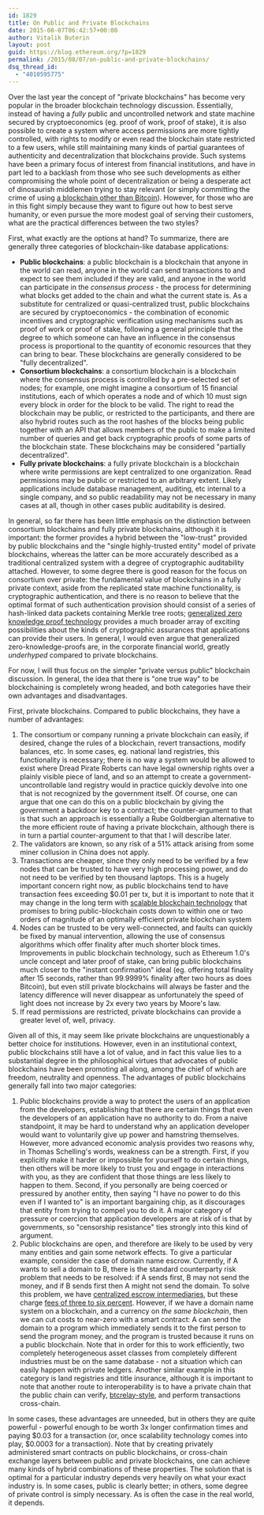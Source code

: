 ```yaml
---
id: 1829
title: On Public and Private Blockchains
date: 2015-08-07T06:42:57+00:00
author: Vitalik Buterin
layout: post
guid: https://blog.ethereum.org/?p=1829
permalink: /2015/08/07/on-public-and-private-blockchains/
dsq_thread_id:
  - "4010595775"
---
```

Over the last year the concept of "private blockchains" has become very popular in the broader blockchain technology discussion. Essentially, instead of having a <i>fully</i> public and uncontrolled network and state machine secured by cryptoeconomics (eg. proof of work, proof of stake), it is also possible to create a system where access permissions are more tightly controlled, with rights to modify or even read the blockchain state restricted to a few users, while still maintaining many kinds of partial guarantees of authenticity and decentralization that blockchains provide. Such systems have been a primary focus of interest from financial institutions, and have in part led to a backlash from those who see such developments as either compromising the whole point of decentralization or being a desperate act of dinosaurish middlemen trying to stay relevant (or simply committing the crime of using <a href="https://www.reddit.com/r/Bitcoin/comments/3bg1af/i_knew_it_would_never_work_the_moment_she_told_me/">a blockchain other than Bitcoin</a>). However, for those who are in this fight simply because they want to figure out how to best serve humanity, or even pursue the more modest goal of serving their customers, what are the practical differences between the two styles?

First, what exactly are the options at hand? To summarize, there are generally three categories of blockchain-like database applications:

<ul>
<li><b>Public blockchains</b>: a public blockchain is a blockchain that anyone in the world can read, anyone in the world can send transactions to and expect to see them included if they are valid, and anyone in the world can participate in the <em>consensus process</em> - the process for determining what blocks get added to the chain and what the current state is. As a substitute for centralized or quasi-centralized trust, public blockchains are secured by cryptoeconomics - the combination of economic incentives and cryptographic verification using mechanisms such as proof of work or proof of stake, following a general principle that the degree to which someone can have an influence in the consensus process is proportional to the quantity of economic resources that they can bring to bear. These blockchains are generally considered to be "fully decentralized".</li>
<li><b>Consortium blockchains</b>: a consortium blockchain is a blockchain where the consensus process is controlled by a pre-selected set of nodes; for example, one might imagine a consortium of 15 financial institutions, each of which operates a node and of which 10 must sign every block in order for the block to be valid. The right to read the blockchain may be public, or restricted to the participants, and there are also hybrid routes such as the root hashes of the blocks being public together with an API that allows members of the public to make a limited number of queries and get back cryptographic proofs of some parts of the blockchain state. These blockchains may be considered "partially decentralized".</li>
<li><b>Fully private blockchains</b>: a fully private blockchain is a blockchain where write permissions are kept centralized to one organization. Read permissions may be public or restricted to an arbitrary extent. Likely applications include database management, auditing, etc internal to a single company, and so public readability may not be necessary in many cases at all, though in other cases public auditability is desired.</li>
</ul>

In general, so far there has been little emphasis on the distinction between consortium blockchains and fully private blockchains, although it is important: the former provides a hybrid between the "low-trust" provided by public blockchains and the "single highly-trusted entity" model of private blockchains, whereas the latter can be more accurately described as a traditional centralized system with a degree of cryptographic auditability attached. However, to some degree there is good reason for the focus on consortium over private: the fundamental value of blockchains in a fully private context, aside from the replicated state machine functionality, is cryptographic authentication, and there is no reason to believe that the optimal format of such authentication provision should consist of a series of hash-linked data packets containing Merkle tree roots; <a href="https://github.com/scipr-lab/libsnark">generalized zero knowledge proof technology</a> provides a much broader array of exciting possibilities about the kinds of cryptographic assurances that applications can provide their users. In general, I would even argue that generalized zero-knowledge-proofs are, in the corporate financial world, greatly <i>underhyped</i> compared to private blockchains.

For now, I will thus focus on the simpler "private versus public" blockchain discussion. In general, the idea that there is "one true way" to be blockchaining is completely wrong headed, and both categories have their own advantages and disadvantages.

First, private blockchains. Compared to public blockchains, they have a number of advantages:

<ol>
<li>The consortium or company running a private blockchain can easily, if desired, change the rules of a blockchain, revert transactions, modify balances, etc. In some cases, eg. national land registries, this functionality is necessary; there is no way a system would be allowed to exist where Dread Pirate Roberts can have legal ownership rights over a plainly visible piece of land, and so an attempt to create a government-uncontrollable land registry would in practice quickly devolve into one that is not recognized by the government itself. Of course, one can argue that one can do this on a public blockchain by giving the government a backdoor key to a contract; the counter-argument to that is that such an approach is essentially a Rube Goldbergian alternative to the more efficient route of having a private blockchain, although there is in turn a partial counter-argument to that that I will describe later.</li>
<li>The validators are known, so any risk of a 51% attack arising from some miner collusion in China does not apply.</li>
<li>Transactions are cheaper, since they only need to be verified by a few nodes that can be trusted to have very high processing power, and do not need to be verified by ten thousand laptops. This is a hugely important concern right now, as public blockchains tend to have transaction fees exceeding $0.01 per tx, but it is important to note that it may change in the long term with <a href="https://github.com/vbuterin/scalability_paper/raw/master/scalability.pdf">scalable blockchain technology</a> that promises to bring public-blockchain costs down to within one or two orders of magnitude of an optimally efficient private blockchain system</li>
<li>Nodes can be trusted to be very well-connected, and faults can quickly be fixed by manual intervention, allowing the use of consensus algorithms which offer finality after much shorter block times. Improvements in public blockchain technology, such as Ethereum 1.0's uncle concept and later proof of stake, can bring public blockchains much closer to the "instant confirmation" ideal (eg. offering total finality after 15 seconds, rather than 99.9999% finality after two hours as does Bitcoin), but even still private blockchains will always be faster and the latency difference will never disappear as unfortunately the speed of light does not increase by 2x every two years by Moore's law.</li>
<li>If read permissions are restricted, private blockchains can provide a greater level of, well, privacy.</li>
</ol>

Given all of this, it may seem like private blockchains are unquestionably a better choice for institutions. However, even in an institutional context, public blockchains still have a lot of value, and in fact this value lies to a substantial degree in the philosophical virtues that advocates of public blockchains have been promoting all along, among the chief of which are freedom, neutrality and openness. The advantages of public blockchains generally fall into two major categories:

<ol>
<li>Public blockchains provide a way to protect the users of an application from the developers, establishing that there are certain things that even the developers of an application have no authority to do. From a naive standpoint, it may be hard to understand why an application developer would want to voluntarily give up power and hamstring themselves. However, more advanced economic analysis provides two reasons why, in Thomas Schelling's words, weakness can be a strength. First, if you explicitly make it harder or impossible for yourself to do certain things, then others will be more likely to trust you and engage in interactions with you, as they are confident that those things are less likely to happen to them. Second, if you personally are being coerced or pressured by another entity, then saying "I have no power to do this even if I wanted to" is an important bargaining chip, as it discourages that entity from trying to compel you to do it. A major category of pressure or coercion that application developers are at risk of is that by governments, so "censorship resistance" ties strongly into this kind of argument.</li>
<li>Public blockchains are open, and therefore are likely to be used by very many entities and gain some network effects. To give a particular example, consider the case of domain name escrow. Currently, if A wants to sell a domain to B, there is the standard counterparty risk problem that needs to be resolved: if A sends first, B may not send the money, and if B sends first then A might not send the domain. To solve this problem, we have <a href="https://escrow.com/services/domain-name-holding-escrow.aspx">centralized escrow intermediaries</a>, but these charge <a href="https://escrow.com/support/fee-calculator.aspx">fees of three to six percent</a>. However, if we have a domain name system on a blockchain, and a currency on <em>the same blockchain</em>, then we can cut costs to near-zero with a smart contract: A can send the domain to a program which immediately sends it to the first person to send the program money, and the program is trusted because it runs on a public blockchain. Note that in order for this to work efficiently, two completely heterogeneous asset classes from completely different industries must be on the same database - not a situation which can easily happen with private ledgers. Another similar example in this category is land registries and title insurance, although it is important to note that another route to interoperability is to have a private chain that the public chain can verify, <a href="https://github.com/ethereum/btcrelay">btcrelay-style</a>, and perform transactions cross-chain.</li>
</ol>

In some cases, these advantages are unneeded, but in others they are quite powerful - powerful enough to be worth 3x longer confirmation times and paying $0.03 for a transaction (or, once scalability technology comes into play, $0.0003 for a transaction). Note that by creating privately administered smart contracts on public blockchains, or cross-chain exchange layers between public and private blockchains, one can achieve many kinds of hybrid combinations of these properties. The solution that is optimal for a particular industry depends very heavily on what your exact industry is. In some cases, public is clearly better; in others, some degree of private control is simply necessary. As is often the case in the real world, it depends.